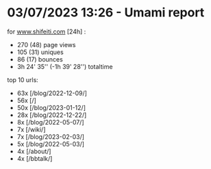 # 03/07/2023 13:26 - Umami report
for www.shifeiti.com [24h] :

 - 270 (48) page views
 - 105 (31) uniques
 - 86 (17) bounces
 - 3h 24' 35'' (-1h 39' 28'') totaltime


top 10 urls:
 - 63x [/blog/2022-12-09/]
 - 56x [/]
 - 50x [/blog/2023-01-12/]
 - 28x [/blog/2022-12-22/]
 - 8x [/blog/2022-05-07/]
 - 7x [/wiki/]
 - 7x [/blog/2023-02-03/]
 - 5x [/blog/2022-05-03/]
 - 4x [/about/]
 - 4x [/bbtalk/]


